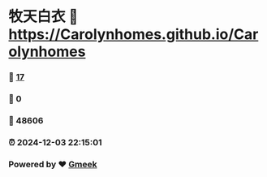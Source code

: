 # 牧天白衣 :link: https://Carolynhomes.github.io/Carolynhomes 
### :page_facing_up: [17](https://Carolynhomes.github.io/Carolynhomes/tag.html) 
### :speech_balloon: 0 
### :hibiscus: 48606 
### :alarm_clock: 2024-12-03 22:15:01 
### Powered by :heart: [Gmeek](https://github.com/Meekdai/Gmeek)

